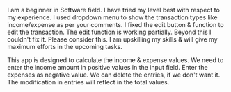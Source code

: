 I am a beginner in Software field.
I have tried my level best with respect to my experience.
I used dropdown menu to show the transaction types like income/expense as per your comments.
I fixed the edit button & function to edit the transaction.
The edit function is working partially. Beyond this I couldn't fix it.
Please consider this. I am upskilling my skills & will give my maximum efforts in the upcoming tasks.

This app is designed to calculate the income & expense values.
We need to enter the income amount in positive values in the input field.
Enter the expenses as negative value.
We can delete the entries, if we don't want it.
The modification in entries will reflect in the total values.

